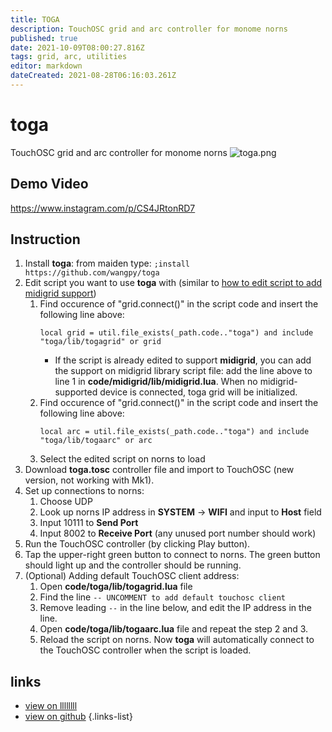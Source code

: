 ```yaml
---
title: TOGA
description: TouchOSC grid and arc controller for monome norns
published: true
date: 2021-10-09T08:00:27.816Z
tags: grid, arc, utilities
editor: markdown
dateCreated: 2021-08-28T06:16:03.261Z
---
```


# toga
TouchOSC grid and arc controller for monome norns
![toga.png](/community/wangpy/toga.png)

## Demo Video
https://www.instagram.com/p/CS4JRtonRD7

## Instruction
 1. Install **toga**: from maiden type: `;install https://github.com/wangpy/toga` 
 2. Edit script you want to use **toga** with (similar to [how to edit script to add midigrid support](https://norns.community/en/authors/jaggednz/midigrid#how-to-edit-a-script))
	1. Find occurence of "grid.connect()" in the script code and insert the following line above:
		```
		local grid = util.file_exists(_path.code.."toga") and include "toga/lib/togagrid" or grid
		```
		 - If the script is already edited to support **midigrid**, you can add the support on midigrid library script file: add the line above to line 1 in **code/midigrid/lib/midigrid.lua**. When no midigrid-supported device is connected, toga grid will be initialized.
	2. Find occurence of "grid.connect()"  in the script code and insert the following line above:
		```
		local arc = util.file_exists(_path.code.."toga") and include "toga/lib/togaarc" or arc
		```
	3. Select the edited script on norns to load
 3. Download **toga.tosc** controller file and import to TouchOSC (new version, not working with Mk1).
 4. Set up connections to norns:
	1. Choose UDP
	2. Look up norns IP address in **SYSTEM** -> **WIFI** and input to **Host** field
	3. Input 10111 to **Send Port**
	4. Input 8002 to **Receive Port** (any unused port number should work)
5. Run the TouchOSC controller (by clicking Play button).
6. Tap the upper-right green button to connect to norns. The green button should light up and the controller should be running.
7. (Optional) Adding default TouchOSC client address:
	1. Open **code/toga/lib/togagrid.lua** file
	2. Find the line `-- UNCOMMENT to add default touchosc client`
	3. Remove leading `--` in the line below, and edit the IP address in the line.
	4. Open **code/toga/lib/togaarc.lua** file and repeat the step 2 and 3.
	5. Reload the script on norns. Now **toga** will automatically connect to the TouchOSC controller when the script is loaded.

## links

- [view on llllllll](https://llllllll.co/t/toga-touchosc-grid-and-arc-controller-for-monome-norns/47902)
- [view on github](https://github.com/wangpy/toga)
{.links-list}

